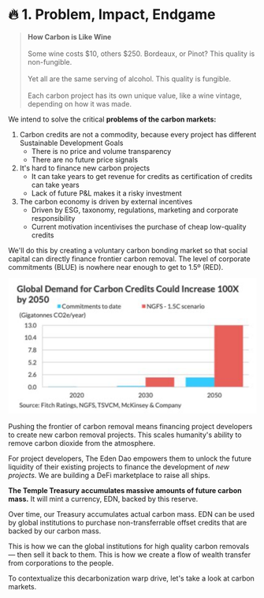 # 🔥 1. Problem, Impact, Endgame

> **How Carbon is Like Wine**\
> \
> Some wine costs $10, others $250. Bordeaux, or Pinot? This quality is non-fungible.\
> \
> Yet all are the same serving of alcohol. This quality is fungible.\
> \
> Each carbon project has its own unique value, like a wine vintage, depending on how it was made.



We intend to solve the critical **problems of the carbon markets:**&#x20;

1. Carbon credits are not a commodity, because every project has different Sustainable Development Goals
   * There is no price and volume transparency
   * There are no future price signals
2. It's hard to finance new carbon projects
   * It can take years to get revenue for credits as certification of credits can take years
   * Lack of future P\&L makes it a risky investment
3. The carbon economy is driven by external incentives
   * Driven by ESG, taxonomy, regulations, marketing and corporate responsibility
   * Current motivation incentivises the purchase of cheap low-quality credits

We'll do this by creating a voluntary carbon bonding market so that social capital can directly finance frontier carbon removal. The level of corporate commitments (BLUE) is nowhere near enough to get to 1.5º (RED).

![](<../.gitbook/assets/image (8).png>)

Pushing the frontier of carbon removal means financing project developers to create new carbon removal projects. This scales humanity's ability to remove carbon dioxide from the atmosphere.

For project developers, The Eden Dao empowers them to unlock the future liquidity of their existing projects to finance the development of _new projects_. We are building a DeFi marketplace to raise all ships.&#x20;

**The Temple Treasury accumulates massive amounts of future carbon mass.** It will mint a currency, EDN, backed by this reserve.

Over time, our Treasury accumulates actual carbon mass. EDN can be used by global institutions to purchase non-transferrable offset credits that are backed by our carbon mass.

This is how we can the global institutions for high quality carbon removals — then sell it back to them. This is how we create a flow of wealth transfer from corporations to the people.



To contextualize this decarbonization warp drive, let's take a look at carbon markets.&#x20;
